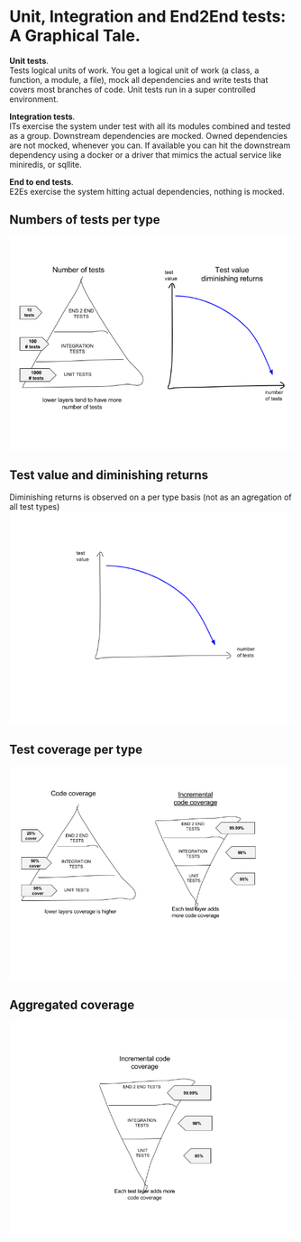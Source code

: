 # Unit, Integration and End2End tests: A Graphical Tale.

**Unit tests**.  
Tests logical units of work. You get a logical unit of work (a class, a function, a module, a file), mock all dependencies and write tests that covers most branches of code. Unit tests run in a super controlled environment.

**Integration tests**.   
ITs exercise the system under test with all its modules combined and tested as a group.
Downstream dependencies are mocked.
Owned dependencies are not mocked, whenever you can. If available you can hit the downstream dependency using a docker or a driver that mimics the actual service like miniredis, or sqllite.

**End to end tests**.   
E2Es exercise the system hitting actual dependencies, nothing is mocked.

## Numbers of tests per type
![](https://github.com/vazquezger/papers/blob/master/figures/testsgraphicstale_numoftests.png)

## Test value and diminishing returns
Diminishing returns is observed on a per type basis (not as an agregation of all test types)
![](https://github.com/vazquezger/papers/blob/master/figures/testsgraphicstale_testvalue.png)

## Test coverage per type
![](https://github.com/vazquezger/papers/blob/master/figures/testsgraphicstale_codecoverage.png)

## Aggregated coverage
![](https://github.com/vazquezger/papers/blob/master/figures/testsgraphicstale_agegatedcodecoverage.png)


